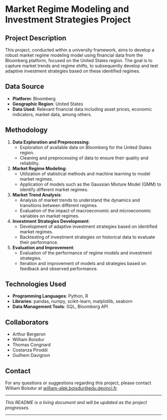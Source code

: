 # Market Regime Modeling and Investment Strategies Project

## Project Description
This project, conducted within a university framework, aims to develop a robust market regime modeling model using financial data from the Bloomberg platform, focused on the United States region. The goal is to capture market trends and regime shifts, to subsequently develop and test adaptive investment strategies based on these identified regimes.

## Data Source
- **Platform**: Bloomberg
- **Geographic Region**: United States
- **Data Used**: Relevant financial data including asset prices, economic indicators, market data, among others.

## Methodology
1. **Data Exploration and Preprocessing**:
   - Exploration of available data on Bloomberg for the United States region.
   - Cleaning and preprocessing of data to ensure their quality and reliability.
2. **Market Regime Modeling**:
   - Utilization of statistical methods and machine learning to model market regimes.
   - Application of models such as the Gaussian Mixture Model (GMM) to identify different market regimes.
3. **Market Trend Analysis**:
   - Analysis of market trends to understand the dynamics and transitions between different regimes.
   - Evaluation of the impact of macroeconomic and microeconomic variables on market regimes.
4. **Investment Strategies Development**:
   - Development of adaptive investment strategies based on identified market regimes.
   - Backtesting of investment strategies on historical data to evaluate their performance.
5. **Evaluation and Improvement**:
   - Evaluation of the performance of regime models and investment strategies.
   - Iteration and improvement of models and strategies based on feedback and observed performance.

## Technologies Used
- **Programming Languages**: Python, R
- **Libraries**: pandas, numpy, scikit-learn, matplotlib, seaborn
- **Data Management Tools**: SQL, Bloomberg API

## Collaborators
- Arthur Bergeron
- William Boisdur
- Thomas Congnard
- Costanza Piroddi
- Guilhem Davignon

## Contact
For any questions or suggestions regarding this project, please contact William Boisdur at william-alek.boisdur@edu.devinci.fr.

---

*This README is a living document and will be updated as the project progresses.*

---
